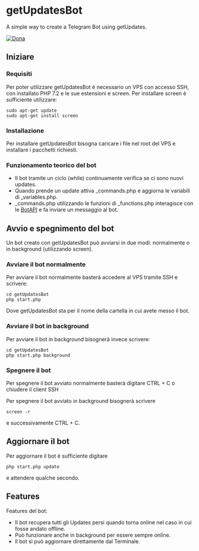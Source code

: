 # getUpdatesBot
A simple way to create a Telegram Bot using getUpdates.

[![Dona](https://img.shields.io/badge/%F0%9F%92%99-Donate-blue.svg)](https://www.paypal.me/Neneone)

## Iniziare

### Requisiti

Per poter utilizzare getUpdatesBot è necessario un VPS con accesso SSH, con installato PHP 7.2 e le sue estensioni e screen.
Per installare screen è sufficiente utilizzare:
```
sudo apt-get update
sudo apt-get install screen
```

### Installazione

Per installare getUpdatesBot bisogna caricare i file nel root del VPS e installare i pacchetti richiesti.

### Funzionamento teorico del bot
- Il bot tramite un ciclo (while) continuamente verifica se ci sono nuovi updates.
- Quando prende un update attiva \_commands.php e aggiorna le variabili di \_variables.php.
- \_commands.php utilizzando le funzioni di \_functions.php interagisce con le [BotAPI](https://core.telegram.org/bots/api) e fa inviare un messaggio al bot.

## Avvio e spegnimento del bot

Un bot creato con getUpdatesBot può avviarsi in due modi: normalmente o in background (utilizzando screen).

### Avviare il bot normalmente

Per avviare il bot normalmente basterà accedere al VPS tramite SSH e scrivere:
```
cd getUpdatesBot
php start.php
```
Dove getUpdatesBot sta per il nome della cartella in cui avete messo il bot.

### Avviare il bot in background

Per avviare il bot in background bisognerà invece scrivere:
```
cd getUpdatesBot
php start.php background
```

### Spegnere il bot

Per spegnere il bot avviato normalmente basterà digitare CTRL + C o chiudere il client SSH

Per spegnere il bot avviato in background bisognerà scrivere
```
screen -r
```
e successivamente CTRL + C.

## Aggiornare il bot

Per aggiornare il bot è sufficiente digitare
```
php start.php update
```
e attendere qualche secondo.

## Features

Features del bot:
- Il bot recupera tutti gli Updates persi quando torna online nel caso in cui fosse andato offline.
- Può funzionare anche in background per essere sempre online.
- Il bot si può aggiornare direttamente dal Terminale.
